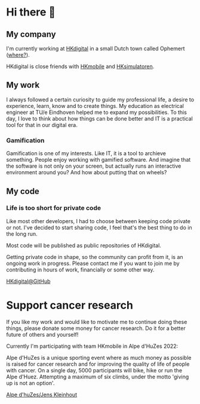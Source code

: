 # Hi there 👋

## My company

I'm currently working at [HKdigital](https://hkdigital.nl) in a small Dutch town called Ophemert ([where?](https://www.google.com/maps/place/HKdigital/@51.8461705,5.3736168,2397m/data=!3m1!1e3!4m5!3m4!1s0x47c6f70d46cc4da5:0xc8f4eff9ccc17a59!8m2!3d51.8467495!4d5.3790371)).

HKdigital is close friends with [HKmobile](https://hkmobile.nl) and [HKsimulatoren](https://hksimulatoren.nl).

## My work

I always followed a certain curiosity to guide my professional life, a desire to experience, learn, know and to create things.
My education as electrical engineer at TU/e Eindhoven helped me to expand my possibilities.
To this day, I love to think about how things can be done better and IT is a practical tool for that in our digital era.

### Gamification

Gamification is one of my interests. Like IT, it is a tool to archieve something. People enjoy working with gamified software.
And imagine that the software is not only on your screen, but actually runs an interactive environment around you? And how about putting that on wheels?

## My code

### Life is too short for private code

Like most other developers, I had to choose between keeping code private or not.
I've decided to start sharing code, I feel that's the best thing to do in the long run.

Most code will be published as public repositories of HKdigital. 

Getting private code in shape, so the community can profit from it, is an ongoing work in progress. Please contact me if you want to join me by contributing in hours of work, financially or some other way.

[HKdigital@GitHub](https://github.com/HKdigital)

# Support cancer research

If you like my work and would like to motivate me to continue doing these things, please donate some money for cancer research.
Do it for a better future of others and yourself!

Currently I'm participating with team HKmobile in Alpe d'HuZes 2022:

Alpe d'HuZes is a unique sporting event where as much money as possible is raised for cancer research and for improving the quality of life of people with cancer. On a single day, 5000 participants will bike, hike or run the Alpe d'Huez. Attempting a maximum of six climbs, under the motto 'giving up is not an option'.

[Alpe d'huZes/Jens Kleinhout](https://www.opgevenisgeenoptie.nl/fundraisers/JensKleinhout)
